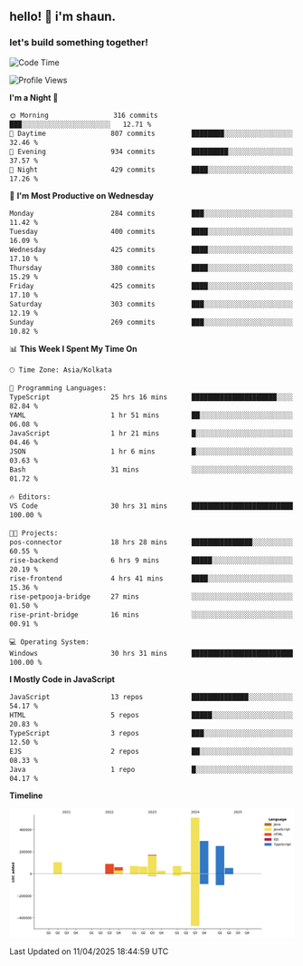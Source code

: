 ## hello! 👋 i'm shaun. 
### let's build something together!
<!--START_SECTION:waka-->
![Code Time](http://img.shields.io/badge/Code%20Time-132%20hrs%2035%20mins-blue)

![Profile Views](http://img.shields.io/badge/Profile%20Views-0-blue)

**I'm a Night 🦉** 

```text
🌞 Morning                316 commits         ███░░░░░░░░░░░░░░░░░░░░░░   12.71 % 
🌆 Daytime                807 commits         ████████░░░░░░░░░░░░░░░░░   32.46 % 
🌃 Evening                934 commits         █████████░░░░░░░░░░░░░░░░   37.57 % 
🌙 Night                  429 commits         ████░░░░░░░░░░░░░░░░░░░░░   17.26 % 
```
📅 **I'm Most Productive on Wednesday** 

```text
Monday                   284 commits         ███░░░░░░░░░░░░░░░░░░░░░░   11.42 % 
Tuesday                  400 commits         ████░░░░░░░░░░░░░░░░░░░░░   16.09 % 
Wednesday                425 commits         ████░░░░░░░░░░░░░░░░░░░░░   17.10 % 
Thursday                 380 commits         ████░░░░░░░░░░░░░░░░░░░░░   15.29 % 
Friday                   425 commits         ████░░░░░░░░░░░░░░░░░░░░░   17.10 % 
Saturday                 303 commits         ███░░░░░░░░░░░░░░░░░░░░░░   12.19 % 
Sunday                   269 commits         ███░░░░░░░░░░░░░░░░░░░░░░   10.82 % 
```


📊 **This Week I Spent My Time On** 

```text
🕑︎ Time Zone: Asia/Kolkata

💬 Programming Languages: 
TypeScript               25 hrs 16 mins      █████████████████████░░░░   82.84 % 
YAML                     1 hr 51 mins        ██░░░░░░░░░░░░░░░░░░░░░░░   06.08 % 
JavaScript               1 hr 21 mins        █░░░░░░░░░░░░░░░░░░░░░░░░   04.46 % 
JSON                     1 hr 6 mins         █░░░░░░░░░░░░░░░░░░░░░░░░   03.63 % 
Bash                     31 mins             ░░░░░░░░░░░░░░░░░░░░░░░░░   01.72 % 

🔥 Editors: 
VS Code                  30 hrs 31 mins      █████████████████████████   100.00 % 

🐱‍💻 Projects: 
pos-connector            18 hrs 28 mins      ███████████████░░░░░░░░░░   60.55 % 
rise-backend             6 hrs 9 mins        █████░░░░░░░░░░░░░░░░░░░░   20.19 % 
rise-frontend            4 hrs 41 mins       ████░░░░░░░░░░░░░░░░░░░░░   15.36 % 
rise-petpooja-bridge     27 mins             ░░░░░░░░░░░░░░░░░░░░░░░░░   01.50 % 
rise-print-bridge        16 mins             ░░░░░░░░░░░░░░░░░░░░░░░░░   00.91 % 

💻 Operating System: 
Windows                  30 hrs 31 mins      █████████████████████████   100.00 % 
```

**I Mostly Code in JavaScript** 

```text
JavaScript               13 repos            ██████████████░░░░░░░░░░░   54.17 % 
HTML                     5 repos             █████░░░░░░░░░░░░░░░░░░░░   20.83 % 
TypeScript               3 repos             ███░░░░░░░░░░░░░░░░░░░░░░   12.50 % 
EJS                      2 repos             ██░░░░░░░░░░░░░░░░░░░░░░░   08.33 % 
Java                     1 repo              █░░░░░░░░░░░░░░░░░░░░░░░░   04.17 % 
```



**Timeline**

![Lines of Code chart](https://raw.githubusercontent.com/ShaunDaniel/ShaunDaniel/main/assets/bar_graph.png)


 Last Updated on 11/04/2025 18:44:59 UTC
<!--END_SECTION:waka-->
